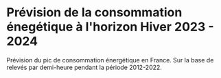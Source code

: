 # Prévision de la consommation énegétique à l'horizon Hiver 2023 - 2024
Prévision du pic de consommation énergétique en France. Sur la base de relevés par demi-heure pendant la période 2012-2022.
